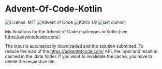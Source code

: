 # Advent-Of-Code-Kotlin

![License: MIT](https://img.shields.io/github/license/ppichler94/Advent-Of-Code)
![Advent of Code](https://img.shields.io/badge/Advent%20of%20Code-2021--2023-orange)
![Kotlin 1.9](https://img.shields.io/badge/Kotlin-1.9-blue)
![last commit](https://img.shields.io/github/last-commit/ppichler94/Advent-Of-Code-Kotlin)

My Solutions for the Advent of Code challenges in Kotlin (see https://adventofcode.com/)

The input is automatically downloaded and the solution submitted. To reduce the load of the https://adventofcode.com/
API, the input and result is cached in the .data folder. If you want to invalidate the cache, you have to delete the
respective file.